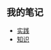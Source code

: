 ## 我的笔记
* [实践](./index.html?title=/index/index_practice)
* [知识](./index.html?title=/index/index_theory)
